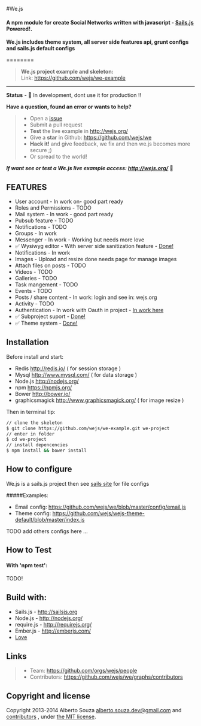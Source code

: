 #We.js

#### A npm module for create Social Networks written with javascript - [Sails.js](http://sailsjs.org) Powered!.

**We.js includes theme system, all server side features api, grunt configs and sails.js default configs**

========

> **We.js project example and skeleton:** <br>
> Link: https://github.com/wejs/we-example

---------------

**Status** - :construction: In development, dont use it for production :bangbang:

**Have a question, found an error or wants to help?**

> * Open a [issue](https://github.com/wejs/we/issues)
> * Submit a pull request
> * **Test** the live example in http://wejs.org/
> * Give a **star** in Github: https://github.com/wejs/we
> * **Hack it!** and give feedback, we fix and then we.js becomes more secure ;)
> * Or spread to the world!

***If want see or test a We.js live example access: http://wejs.org/*** :eyes:


## FEATURES

* User account - In work on- good part ready
* Roles and Permissions - TODO
* Mail system - In work - good part ready
* Pubsub feature - TODO
* Notifications - TODO
* Groups - In work
* Messenger - In work - Working but needs more love
* :white_check_mark: Wysiwyg editor - With server side sanitization feature - [Done!](https://github.com/wejs/we-example)
* Notifications - In work
* Images - Upload and resize done needs page for manage images
* Attach files on posts - TODO
* Vídeos - TODO
* Galleries - TODO
* Task mangement - TODO
* Events - TODO
* Posts / share content - In work: login and see in: wejs.org
* Activity - TODO
* Authentication - In work with Oauth in project - [In work here](https://github.com/wejs/we-accounts-rest-server)
* :white_check_mark: Subproject suport - [Done!](https://github.com/wejs/we-example)
* :white_check_mark: Theme system - [Done!](https://github.com/wejs/we-theme-engine)

## Installation

Before install and start:
* Redis http://redis.io/ ( for session storage )
* Mysql http://www.mysql.com/ ( for data storage )
* Node.js http://nodejs.org/
* npm https://npmjs.org/
* Bower http://bower.io/
* graphicsmagick http://www.graphicsmagick.org/ ( for image resize )

Then in terminal tip:

```sh
// clone the skeleton
$ git clone https://github.com/wejs/we-example.git we-project
// enter in folder
$ cd we-project
// install depencencies
$ npm install && bower install
```

## How to configure

We.js is a sails.js project then see [sails site](http://sailsjs.org/) for file configs

#####Examples:

* Email config: https://github.com/wejs/we/blob/master/config/email.js
* Theme config: https://github.com/wejs/wejs-theme-default/blob/master/index.js

TODO add others configs here ...

## How to Test

#### With 'npm test':
TODO!

## Build with:
* Sails.js - http://sailsjs.org
* Node.js - http://nodejs.org/
* require.js - http://requirejs.org/
* Ember.js - http://emberjs.com/
* [Love](http://www.lovecalculator.com/)

## Links

> * Team: https://github.com/orgs/wejs/people
> * Contributors: https://github.com/wejs/we/graphs/contributors

## Copyright and license

Copyright 2013-2014 Alberto Souza <alberto.souza.dev@gmail.com> and [contributors](https://github.com/wejs/we/graphs/contributors) , under [the MIT license](LICENSE).
